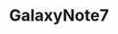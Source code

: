 ---
title: GalaxyNote7
crosslinks:
- autotldr
- GalaxyNote8
- Android
- Drama
- '2013'
- cigarettes
- SamsungPay
---